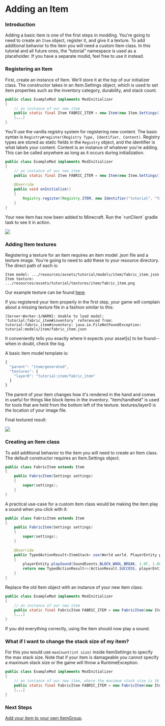 # Adding an Item

### Introduction

Adding a basic item is one of the first steps in modding. You're going
to need to create an `Item` object, register it, and give it a texture.
To add additional behavior to the item you will need a custom Item
class. In this tutorial and all future ones, the “tutorial” namespace is
used as a placeholder. If you have a separate modid, feel free to use it
instead.

### Registering an Item

First, create an instance of Item. We'll store it at the top of our
initializer class. The constructor takes in an Item.Settings object,
which is used to set item properties such as the inventory category,
durability, and stack count.

```java
public class ExampleMod implements ModInitializer
{
    // an instance of our new item
    public static final Item FABRIC_ITEM = new Item(new Item.Settings().group(ItemGroup.MISC));
    [...]
}
```

You'll use the vanilla registry system for registering new content. The
basic syntax is `Registry#register(Registry Type, Identifier, Content)`.
Registry types are stored as static fields in the `Registry` object, and
the identifier is what labels your content. Content is an instance of
whatever you're adding. This can be called anywhere as long as it occurs
during initialization.

```java
public class ExampleMod implements ModInitializer
{
    // an instance of our new item
    public static final Item FABRIC_ITEM = new Item(new Item.Settings().group(ItemGroup.MISC));
      
    @Override
    public void onInitialize()
    {
        Registry.register(Registry.ITEM, new Identifier("tutorial", "fabric_item"), FABRIC_ITEM);
    } 
}
```

Your new item has now been added to Minecraft. Run the \`runClient\`
gradle task to see it in action.

![](.)

### Adding Item textures

Registering a texture for an item requires an item model .json file and
a texture image. You're going to need to add these to your resource
directory. The direct path of each is:

```
Item model: .../resources/assets/tutorial/models/item/fabric_item.json
Item texture: .../resources/assets/tutorial/textures/item/fabric_item.png
```

Our example texture can be found
[here](https://i.imgur.com/CqLSMEQ.png).

If you registered your item properly in the first step, your game will
complain about a missing texture file in a fashion similar to this:

```
[Server-Worker-1/WARN]: Unable to load model: 'tutorial:fabric_item#inventory' referenced from: tutorial:fabric_item#inventory: java.io.FileNotFoundException: tutorial:models/item/fabric_item.json
```

It conveniently tells you exactly where it expects your asset\[s\] to be
found-- when in doubt, check the log.

A basic item model template is:

```JavaScript
{
  "parent": "item/generated",
  "textures": {
    "layer0": "tutorial:item/fabric_item"
  }
}
```

The parent of your item changes how it's rendered in the hand and comes
in useful for things like block items in the inventory. "item/handheld"
is used for tools that are held from the bottom left of the texture.
textures/layer0 is the location of your image file.

Final textured result:

![](.)

### Creating an Item class

To add additional behavior to the item you will need to create an Item
class. The default constructor requires an Item.Settings object.

```java
public class FabricItem extends Item
{
    public FabricItem(Settings settings)
    {
        super(settings);
    }
}
```

A practical use-case for a custom item class would be making the item
play a sound when you click with it:

```java
public class FabricItem extends Item
{
    public FabricItem(Settings settings)
    {
        super(settings);
    }
      
    @Override
    public TypedActionResult<ItemStack> use(World world, PlayerEntity playerEntity, Hand hand)
    {
        playerEntity.playSound(SoundEvents.BLOCK_WOOL_BREAK, 1.0F, 1.0F);
        return new TypedActionResult<>(ActionResult.SUCCESS, playerEntity.getStackInHand(hand));
    }
}
```

Replace the old Item object with an instance of your new item class:

```java
public class ExampleMod implements ModInitializer
{
    // an instance of our new item
    public static final FabricItem FABRIC_ITEM = new FabricItem(new Item.Settings().group(ItemGroup.MISC));
    [...]
}
```

If you did everything correctly, using the item should now play a sound.

### What if I want to change the stack size of my item?

For this you would use `maxCount(int size)` inside ItemSettings to
specify the max stack size. Note that if your item is damageable you
cannot specify a maximum stack size or the game will throw a
RuntimeException.

```java
public class ExampleMod implements ModInitializer
{
    // an instance of our new item, where the maximum stack size is 16
    public static final FabricItem FABRIC_ITEM = new FabricItem(new Item.Settings().group(ItemGroup.MISC).maxCount(16));
    [...]
}
```

### Next Steps

[Add your item to your own ItemGroup](.).

